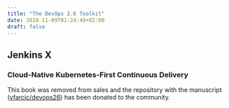 ```yaml
---
title: "The DevOps 2.6 Toolkit"
date: 2018-11-09T01:24:49+02:00
draft: false
---
```


## Jenkins X

### Cloud-Native Kubernetes-First Continuous Delivery

This book was removed from sales and the repository with the manuscript ([vfarcic/devops26](https://github.com/vfarcic/devops26)) has been donated to the community.
